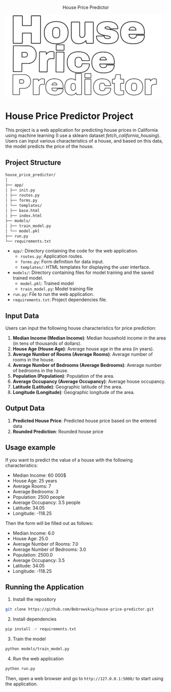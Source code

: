 <p align="center">House Price Predictor</p>
<p align="center"><img alt="image" src="pictures/image.png" /></p>

# House Price Predictor Project

This project is a web application for predicting house prices in California using machine learning (I use a sklearn dataset *fetch_california_housing*). Users can input various characteristics of a house, and based on this data, the model predicts the price of the house.

## Project Structure

```
house_price_predictor/
│
├── app/
│ ├── init.py
│ ├── routes.py
│ ├── forms.py
│ └── templates/
│ ├── base.html
│ ├── index.html
├── models/
│ ├── train_model.py
│ └── model.pkl
├── run.py
└── requirements.txt
```

- `app/`: Directory containing the code for the web application.
  - `routes.py`: Application routes.
  - `forms.py`: Form definition for data input.
  - `templates/`: HTML templates for displaying the user interface.
- `models/`: Directory containing files for model training and the saved trained model.
  - `model.pkl`: Trained model
  - `train_model.py`: Model training file
- `run.py`: File to run the web application.
- `requirements.txt`: Project dependencies file.

## Input Data

Users can input the following house characteristics for price prediction:

1. **Median Income (Median Income)**: Median household income in the area (in tens of thousands of dollars).
2. **House Age (House Age)**: Average house age in the area (in years).
3. **Average Number of Rooms (Average Rooms)**: Average number of rooms in the house.
4. **Average Number of Bedrooms (Average Bedrooms)**: Average number of bedrooms in the house.
5. **Population (Population)**: Population of the area.
6. **Average Occupancy (Average Occupancy)**: Average house occupancy.
7. **Latitude (Latitude)**: Geographic latitude of the area.
8. **Longitude (Longitude)**: Geographic longitude of the area.

## Output Data

1. **Predicted House Price**: Predicted house price based on the entered data
2. **Rounded Prediction**: Rounded house price

## Usage example

If you want to predict the value of a house with the following characteristics:

- Median Income: 60 000$
- House Age: 25 years
- Average Rooms: 7
- Average Bedrooms: 3
- Population: 2500 people
- Average Occupancy: 3.5 people
- Latitude: 34.05
- Longitude: -118.25

Then the form will be filled out as follows:
- Median Income: 6.0
- House Age: 25.0
- Average Number of Rooms: 7.0
- Average Number of Bedrooms: 3.0
- Population: 2500.0
- Average Occupancy: 3.5
- Latitude: 34.05
- Longitude: -118.25

## Running the Application

1. Install the repository

```sh
git clone https://github.com/Bebrowskiy/house-price-predictor.git
```

2. Install dependencies

```sh
pip install -r requirements.txt
```

3. Train the model

```sh
python models/train_model.py
```

4. Run the web application

```sh
python run.py
```

Then, open a web browser and go to `http://127.0.0.1:5000/` to start using the application.
